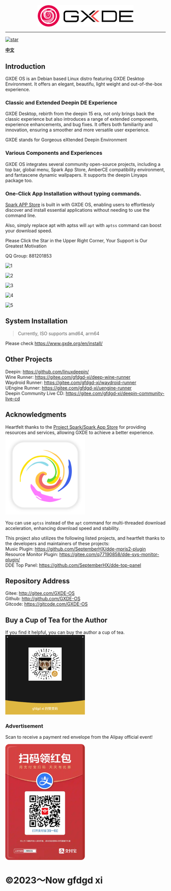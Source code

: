 <center><img src=new-logo-long.png width=300/></center>
<hr>
<a href='https://gitee.com/GXDE-OS/GXDE/stargazers'><img src='https://gitee.com/GXDE-OS/GXDE/badge/star.svg?theme=dark' alt='star'></img></a>


**[中文](./README.zh.md)**


## Introduction

GXDE OS is an Debian based Linux distro featuring GXDE Desktop Environment. It offers an elegant, beautifu, light weight and out-of-the-box experience. 

### Classic and Extended Deepin DE Experience 

GXDE Desktop, rebirth from the deepin 15 era, not only brings back the classic experience but also introduces a range of extended components, experience enhancements, and bug fixes. It offers both familiarity and innovation, ensuring a smoother and more versatile user experience.

GXDE stands for Gorgeous eXtended Deepin Environment

### Various Components and Experiences

GXDE OS integrates several community open-source projects, including a top bar, global menu, Spark App Store, AmberCE compatibility environment, and fantascene dynamic wallpapers. It supports the deepin Linyaps package too. 

### One-Click App Installation without typing commands.

[Spark APP Store](https://gitee.com/spark-store-project/) is built in with GXDE OS, enabling users to effortlessly discover and install essential applications without needing to use the command line. 

Also, simply replace apt with aptss will  `apt` with `aptss` command can boost your download speed. 




Please Click the Star in the Upper Right Corner, Your Support is Our Greatest Motivation


QQ Group: 881201853

![1](https://www.gxde.org/1.png)

![2](https://www.gxde.org/2.png)

![3](https://www.gxde.org/3.png)

![4](https://www.gxde.org/4.png)

![5](https://www.gxde.org/5.png)


## System Installation
> Currently, ISO supports amd64, arm64


Please check https://www.gxde.org/en/install/



## Other Projects
Deepin: https://github.com/linuxdeepin/  
Wine Runner: https://gitee.com/gfdgd-xi/deep-wine-runner  
Waydroid Runner: https://gitee.com/gfdgd-xi/waydroid-runner  
UEngine Runner: https://gitee.com/gfdgd-xi/uengine-runner  
Deepin Community Live CD: https://gitee.com/gfdgd-xi/deepin-community-live-cd  

## Acknowledgments
Heartfelt thanks to the [Project Spark/Spark App Store](https://gitee.com/spark-store-project/) for providing resources and services, allowing GXDE to achieve a better experience.  
<img src="spark-store.svg" width="250" />

You can use `aptss` instead of the `apt` command for multi-threaded download acceleration, enhancing download speed and stability.

This project also utilizes the following listed projects, and heartfelt thanks to the developers and maintainers of these projects:  
Music Plugin: https://github.com/SeptemberHX/dde-mpris2-plugin  
Resource Monitor Plugin: https://gitee.com/q77190858/dde-sys-monitor-plugin/  
DDE Top Panel: https://github.com/SeptemberHX/dde-top-panel  

## Repository Address
Gitee: http://gitee.com/GXDE-OS  
Github: http://github.com/GXDE-OS  
Gitcode: https://gitcode.com/GXDE-OS  

## Buy a Cup of Tea for the Author
If you find it helpful, you can buy the author a cup of tea.  
<img src="Icon/QR/Wechat.png" width="250" />

### Advertisement
Scan to receive a payment red envelope from the Alipay official event!  
<p><img src="Icon/QR/advertisement0.jpg" width="250" ></p>

# ©2023～Now gfdgd xi
